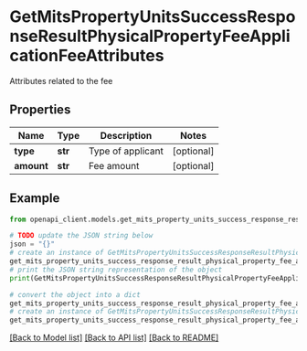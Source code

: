 # GetMitsPropertyUnitsSuccessResponseResultPhysicalPropertyFeeApplicationFeeAttributes

Attributes related to the fee

## Properties

Name | Type | Description | Notes
------------ | ------------- | ------------- | -------------
**type** | **str** | Type of applicant | [optional] 
**amount** | **str** | Fee amount | [optional] 

## Example

```python
from openapi_client.models.get_mits_property_units_success_response_result_physical_property_fee_application_fee_attributes import GetMitsPropertyUnitsSuccessResponseResultPhysicalPropertyFeeApplicationFeeAttributes

# TODO update the JSON string below
json = "{}"
# create an instance of GetMitsPropertyUnitsSuccessResponseResultPhysicalPropertyFeeApplicationFeeAttributes from a JSON string
get_mits_property_units_success_response_result_physical_property_fee_application_fee_attributes_instance = GetMitsPropertyUnitsSuccessResponseResultPhysicalPropertyFeeApplicationFeeAttributes.from_json(json)
# print the JSON string representation of the object
print(GetMitsPropertyUnitsSuccessResponseResultPhysicalPropertyFeeApplicationFeeAttributes.to_json())

# convert the object into a dict
get_mits_property_units_success_response_result_physical_property_fee_application_fee_attributes_dict = get_mits_property_units_success_response_result_physical_property_fee_application_fee_attributes_instance.to_dict()
# create an instance of GetMitsPropertyUnitsSuccessResponseResultPhysicalPropertyFeeApplicationFeeAttributes from a dict
get_mits_property_units_success_response_result_physical_property_fee_application_fee_attributes_from_dict = GetMitsPropertyUnitsSuccessResponseResultPhysicalPropertyFeeApplicationFeeAttributes.from_dict(get_mits_property_units_success_response_result_physical_property_fee_application_fee_attributes_dict)
```
[[Back to Model list]](../README.md#documentation-for-models) [[Back to API list]](../README.md#documentation-for-api-endpoints) [[Back to README]](../README.md)



